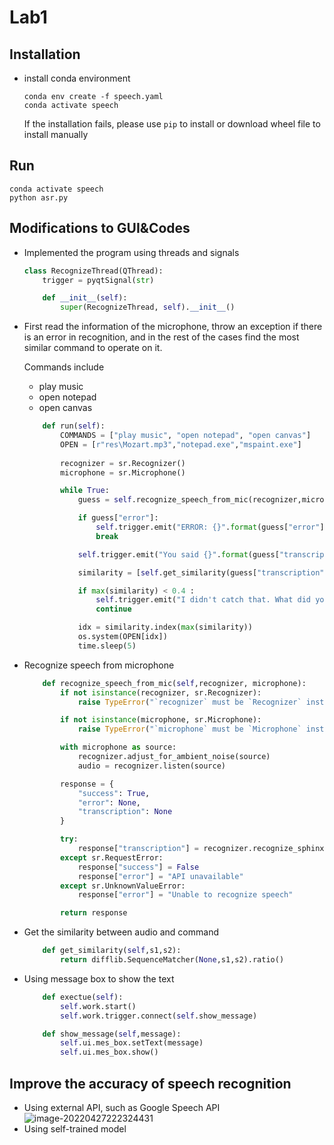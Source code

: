 # Lab1

## Installation

- install conda environment

  ```
  conda env create -f speech.yaml
  conda activate speech
  ```
  
  If the installation fails, please use `pip` to install or download wheel file to install manually

## Run

```
conda activate speech
python asr.py
```

## Modifications to GUI&Codes

- Implemented the program using threads and signals

  ```python
  class RecognizeThread(QThread):
      trigger = pyqtSignal(str)
  
      def __init__(self):
          super(RecognizeThread, self).__init__()
  ```

- First read the information of the microphone, throw an exception if there is an error in recognition, and in the rest of the cases find the most similar command to operate on it. 

  Commands include

  - play music
  - open notepad
  - open canvas

  ```python
      def run(self):
          COMMANDS = ["play music", "open notepad", "open canvas"]
          OPEN = [r"res\Mozart.mp3","notepad.exe","mspaint.exe"]
          
          recognizer = sr.Recognizer()
          microphone = sr.Microphone()
  
          while True:
              guess = self.recognize_speech_from_mic(recognizer,microphone)
  
              if guess["error"]:
                  self.trigger.emit("ERROR: {}".format(guess["error"]))
                  break
  
              self.trigger.emit("You said {}".format(guess["transcription"]))
  
              similarity = [self.get_similarity(guess["transcription"],command) for command in COMMANDS]
  
              if max(similarity) < 0.4 :
                  self.trigger.emit("I didn't catch that. What did you say?\n")   
                  continue
  
              idx = similarity.index(max(similarity))
              os.system(OPEN[idx])
              time.sleep(5)
  ```

- Recognize speech from microphone

  ```python
      def recognize_speech_from_mic(self,recognizer, microphone):
          if not isinstance(recognizer, sr.Recognizer):
              raise TypeError("`recognizer` must be `Recognizer` instance")
  
          if not isinstance(microphone, sr.Microphone):
              raise TypeError("`microphone` must be `Microphone` instance")
  
          with microphone as source:
              recognizer.adjust_for_ambient_noise(source)
              audio = recognizer.listen(source)
  
          response = {
              "success": True,
              "error": None,
              "transcription": None
          }
  
          try:
              response["transcription"] = recognizer.recognize_sphinx(audio)
          except sr.RequestError:
              response["success"] = False
              response["error"] = "API unavailable"
          except sr.UnknownValueError:
              response["error"] = "Unable to recognize speech"
  
          return response
  ```

- Get the similarity between audio and command

  ```python
      def get_similarity(self,s1,s2):
          return difflib.SequenceMatcher(None,s1,s2).ratio()
  ```
  
- Using message box to show the text

  ```python
      def exectue(self):
          self.work.start()
          self.work.trigger.connect(self.show_message)
  
      def show_message(self,message):
          self.ui.mes_box.setText(message)
          self.ui.mes_box.show()
  ```

  

## Improve the accuracy of speech recognition

- Using external API, such as Google Speech API ![image-20220427222324431](C:/Users/69529/AppData/Roaming/Typora/typora-user-images/image-20220427222324431.png)
- Using self-trained model